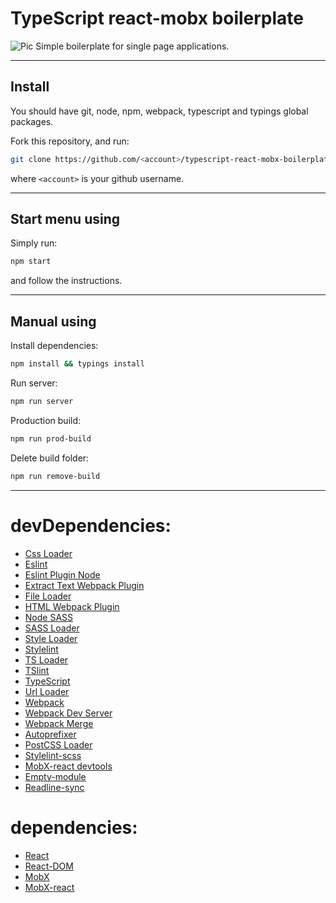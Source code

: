 # TypeScript react-mobx boilerplate
![Pic](http://i.imgur.com/v9P70Mp.jpg)
Simple boilerplate for single page applications.
___

## Install
You should have git, node, npm, webpack, typescript and typings global packages.

Fork this repository, and run:
```sh
git clone https://github.com/<account>/typescript-react-mobx-boilerplate.git
```
where ```<account>``` is your github username.

___
## Start menu using
Simply run:
```sh
npm start
```
and follow the instructions.
___
## Manual using

Install dependencies:

```sh
npm install && typings install
```

Run server:
```sh
npm run server
```
Production build:
```sh
npm run prod-build
```
Delete build folder:
```sh
npm run remove-build
```
___

# devDependencies:
- [Css Loader](https://github.com/webpack/css-loader)
- [Eslint](http://eslint.org/)
- [Eslint Plugin Node](https://www.npmjs.com/package/eslint-plugin-node)
- [Extract Text Webpack Plugin](https://github.com/webpack/extract-text-webpack-plugin)
- [File Loader](https://github.com/webpack/file-loader)
- [HTML Webpack Plugin](https://github.com/ampedandwired/html-webpack-plugin)
- [Node SASS](https://github.com/sass/node-sass)
- [SASS Loader](https://github.com/jtangelder/sass-loader)
- [Style Loader](https://github.com/webpack/style-loader)
- [Stylelint](https://github.com/stylelint/stylelint)
- [TS Loader](https://github.com/TypeStrong/ts-loader)
- [TSlint](https://palantir.github.io/tslint/)
- [TypeScript](https://www.npmjs.com/package/typescript)
- [Url Loader](https://github.com/webpack/url-loader)
- [Webpack](https://webpack.github.io/)
- [Webpack Dev Server](https://webpack.github.io/docs/webpack-dev-server.html)
- [Webpack Merge](https://www.npmjs.com/package/webpack-merge)
- [Autoprefixer](https://github.com/postcss/autoprefixer)
- [PostCSS Loader](https://github.com/postcss/postcss-loader)
- [Stylelint-scss](https://www.npmjs.com/package/stylelint-scss)
- [MobX-react devtools](https://github.com/mobxjs/mobx-react-devtools)
- [Empty-module](https://github.com/Calvein/empty-module)
- [Readline-sync](https://www.npmjs.com/package/readline-sync)

# dependencies:
- [React](https://facebook.github.io/react/)
- [React-DOM](https://www.npmjs.com/package/react-dom)
- [MobX](https://github.com/mobxjs/mobx)
- [MobX-react](https://github.com/mobxjs/mobx-react)
